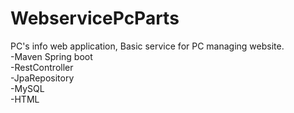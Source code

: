 # WebservicePcParts
PC's info web application, Basic service for PC managing website.<br>
-Maven Spring boot<br>
-RestController<br>
-JpaRepository<br>
-MySQL<br>
-HTML
